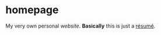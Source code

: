 # homepage
My very own personal *website*. **Basically** this is just a [résumé](https://en.wikipedia.org/wiki/R%C3%A9sum%C3%A9).
